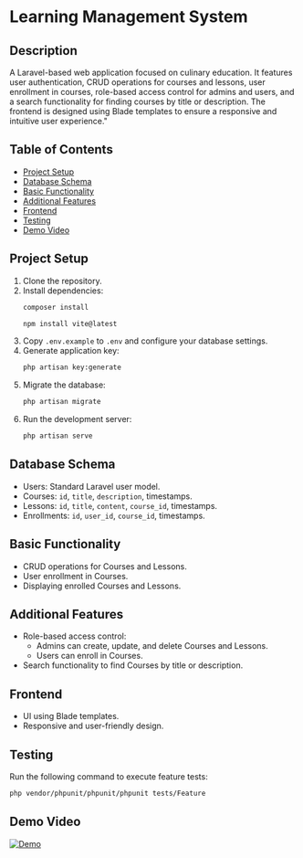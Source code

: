 # Learning Management System

## Description

A Laravel-based web application focused on culinary education. It features user authentication, CRUD operations for courses and lessons, user enrollment in courses, role-based access control for admins and users, and a search functionality for finding courses by title or description. The frontend is designed using Blade templates to ensure a responsive and intuitive user experience."

## Table of Contents

- [Project Setup](#project-setup)
- [Database Schema](#database-schema)
- [Basic Functionality](#basic-functionality)
- [Additional Features](#additional-features)
- [Frontend](#frontend)
- [Testing](#testing)
- [Demo Video](#demo-video)

## Project Setup

1. Clone the repository.
2. Install dependencies:
   ```bash
   composer install
   ```
   ```bash
   npm install vite@latest
   ```
3. Copy `.env.example` to `.env` and configure your database settings.
4. Generate application key:
   ```bash
   php artisan key:generate
   ```
5. Migrate the database:
   ```bash
   php artisan migrate
   ```
6. Run the development server:
   ```bash
   php artisan serve
   ```

## Database Schema

- Users: Standard Laravel user model.
- Courses: `id`, `title`, `description`, timestamps.
- Lessons: `id`, `title`, `content`, `course_id`, timestamps.
- Enrollments: `id`, `user_id`, `course_id`, timestamps.

## Basic Functionality

- CRUD operations for Courses and Lessons.
- User enrollment in Courses.
- Displaying enrolled Courses and Lessons.

## Additional Features

- Role-based access control:
  - Admins can create, update, and delete Courses and Lessons.
  - Users can enroll in Courses.
- Search functionality to find Courses by title or description.

## Frontend

- UI using Blade templates.
- Responsive and user-friendly design.

## Testing

Run the following command to execute feature tests:
```bash
php vendor/phpunit/phpunit/phpunit tests/Feature
```

## Demo Video 

[![Demo](https://img.youtube.com/vi/M05SHzdtWUA/0.jpg)](https://www.youtube.com/watch?v=M05SHzdtWUA)
